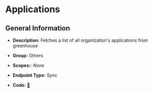 # Applications

## General Information

- **Description:** Fetches a list of all organization's applications from greenhouse

- **Group:** Others
- **Scopes:**: _None_
- **Endpoint Type:** Sync
- **Code:** [🔗](https://github.com/NangoHQ/integration-templates/tree/main/integrations/greenhouse-basic/syncs/applications.ts)
